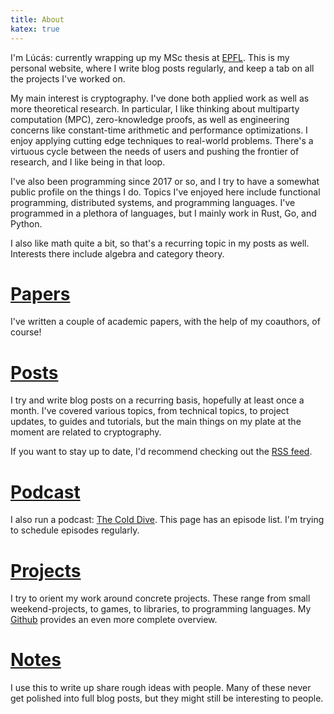 ```yaml
---
title: About
katex: true
---
```


I'm Lúcás: currently wrapping up my MSc thesis
at [EPFL](https://www.epfl.ch/en/).
This is my personal website, where I write blog posts regularly, and keep a tab on
all the projects I've worked on.

My main interest is cryptography.
I've done both applied work as well as more theoretical research.
In particular, I like thinking about multiparty computation (MPC),
zero-knowledge proofs, as well as engineering concerns like constant-time
arithmetic and performance optimizations.
I enjoy applying cutting edge techniques to real-world problems.
There's a virtuous cycle between the needs of users and pushing the frontier
of research, and I like being in that loop.


I've also been programming since 2017 or so, and I try to have a somewhat public profile on the things I do.
Topics I've enjoyed here include functional programming, distributed systems, and programming languages.
I've programmed in a plethora of languages, but I mainly work in Rust,
Go, and Python.

I also like math quite a bit, so that's a recurring topic in my posts as well. Interests there
include algebra and category theory.

# [Papers](/papers)

I've written a couple of academic papers,
with the help of my coauthors, of course!

# [Posts](/posts)

I try and write blog posts on a recurring basis, hopefully at least once
a month.
I've covered various topics, from technical topics, to project updates,
to guides and tutorials, but the main things on my plate at the moment
are related to cryptography.

If you want to stay up to date, I'd recommend checking out the [RSS feed](/posts/index.xml).

# [Podcast](/podcast)

I also run a podcast: [The Cold Dive](https://cronokirby.substack.com).
This page has an episode list.
I'm trying to schedule episodes regularly.

# [Projects](/projects)

I try to orient my work around concrete projects. These range from small
weekend-projects, to games, to libraries, to programming languages.
My [Github](https://github.com/cronokirby) provides an even more complete overview.


# [Notes](/notes)

I use this to write up share rough ideas with people.
Many of these never get polished into full blog posts, but they might
still be interesting to people.
